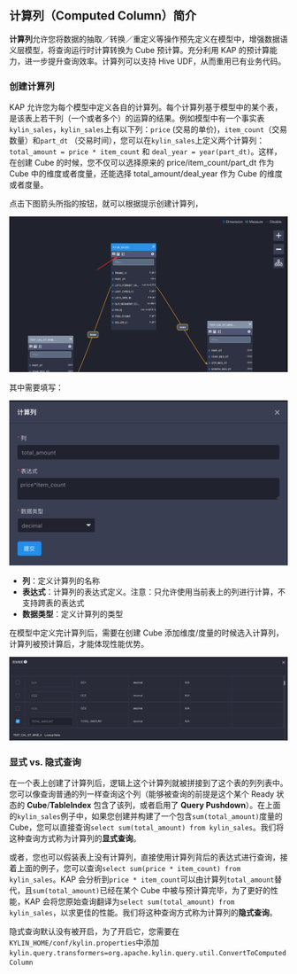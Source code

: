 ## 计算列（Computed Column）简介

**计算列**允许您将数据的抽取／转换／重定义等操作预先定义在模型中，增强数据语义层模型，将查询运行时计算转换为 Cube 预计算。充分利用 KAP 的预计算能力，进一步提升查询效率。计算列可以支持 Hive UDF，从而重用已有业务代码。


### 创建计算列

KAP 允许您为每个模型中定义各自的计算列。每个计算列基于模型中的某个表，是该表上若干列（一个或者多个）的运算的结果。例如模型中有一个事实表`kylin_sales`，`kylin_sales`上有以下列：`price` (交易的单价)，`item_count`（交易数量）和`part_dt` （交易时间），您可以在`kylin_sales`上定义两个计算列：`total_amount = price * item_count` 和 `deal_year = year(part_dt)`。这样，在创建 Cube 的时候，您不仅可以选择原来的 price/item_count/part_dt 作为 Cube 中的维度或者度量，还能选择 total_amount/deal_year 作为 Cube 的维度或者度量。

点击下图箭头所指的按钮，就可以根据提示创建计算列，

![](images/computed_column_cn.1.png)

其中需要填写：

![](images/computed_column_cn.2.png)

+ **列**：定义计算列的名称
+ **表达式**：计算列的表达式定义。注意：只允许使用当前表上的列进行计算，不支持跨表的表达式
+ **数据类型**：定义计算列的类型

在模型中定义完计算列后，需要在创建 Cube 添加维度/度量的时候选入计算列，计算列被预计算后，才能体现性能优势。

![](images/computed_column_cn.3.png)


### 显式 vs. 隐式查询

在一个表上创建了计算列后，逻辑上这个计算列就被拼接到了这个表的列列表中。您可以像查询普通的列一样查询这个列（能够被查询的前提是这个某个 Ready 状态的 **Cube**/**TableIndex** 包含了该列，或者启用了 **Query Pushdown**）。在上面的`kylin_sales`例子中，如果您创建并构建了一个包含`sum(total_amount)`度量的Cube，您可以直接查询`select sum(total_amount) from kylin_sales`。我们将这种查询方式称为计算列的**显式查询**。

或者，您也可以假装表上没有计算列，直接使用计算列背后的表达式进行查询，接着上面的例子，您可以查询`select sum(price * item_count) from kylin_sales`。KAP 会分析到`price * item_count`可以由计算列`total_amount`替代，且`sum(total_amount)`已经在某个 Cube 中被与预计算完毕，为了更好的性能，KAP 会将您原始查询翻译为`select sum(total_amount) from kylin_sales`，以求更佳的性能。我们将这种查询方式称为计算列的**隐式查询**。

隐式查询默认没有被开启，为了开启它，您需要在`KYLIN_HOME/conf/kylin.properties`中添加`kylin.query.transformers=org.apache.kylin.query.util.ConvertToComputedColumn` 


